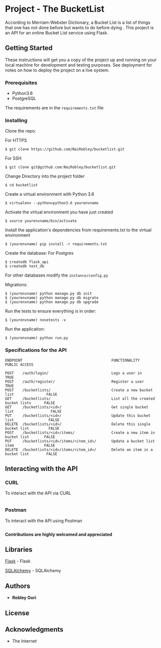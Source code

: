 
# Project - The BucketList

According to Merriam-Webster Dictionary, ​a Bucket List is a list of things that one has not done
before but wants to do before dying ​.
This project is an API for an online Bucket List service using Flask.



## Getting Started

These instructions will get you a copy of the project up and running on your local machine for development and testing purposes. See deployment for notes on how to deploy the project on a live system.

### Prerequisites

* Python3.6
* PostgreSQL

The requirements are in the `requirements.txt` file



### Installing

Clone the repo:

For HTTPS
```
$ git clone https://github.com/NaiRobley/bucketlist.git
```
For SSH
```
$ git clone git@github.com:NaiRobley/bucketlist.git
```

Change Directory into the project folder
```
$ cd bucketlist
```

Create a virtual environment with Python 3.6
```
$ virtualenv --python=python3.6 yourenvname
```

Activate the virtual environment you have just created
```
$ source yourenvname/bin/activate
```

Install the application's dependencies from requirements.txt to the virtual environment
```
$ (yourenvname) pip install -r requirements.txt
```

Create the database:
For Postgres
```
$ createdb flask_api
$ createdb test_db
```

For other databases modify the `instance/config.py`

Migrations:
```
$ (yourenvname) python manage.py db init
$ (yourenvname) python manage.py db migrate
$ (yourenvname) python manage.py db upgrade
```

Run the tests to ensure everything is in order:
```
$ (yourenvname) nosetests -v
```

Run the application:
```
$ (yourenvname) python run.py
```


### Specifications for the API
```
ENDPOINT                                         FUNCTIONALITY                          PUBLIC ACCESS

POST    /auth/login/                             Logs a user in                         TRUE
POST    /auth/register/                          Register a user                        TRUE
POST    /bucketlists/                            Create a new bucket list               FALSE
GET     /bucketlists/                            List all the created bucket lists      FALSE
GET     /bucketlists/<id>/                       Get single bucket list                 FALSE 
PUT     /bucketlists/<id>/                       Update this bucket list                FALSE
DELETE  /bucketlists/<id>/                       Delete this single bucket list         FALSE
POST    /bucketlists/<id>/items/                 Create a new item in bucket list       FALSE
PUT     /bucketlists/<id>/items/<item_id>/       Update a bucket list item              FALSE
DELETE  /bucketlists/<id>/items/<item_id>/       Delete an item in a bucket list        FALSE
```

## Interacting with the API

### CURL

To interact with the API via CURL
```

```

### Postman

To interact with the API using Postman
```

```

**Contributions are highly welcomed and appreciated**

## Libraries
[Flask](http://www.flask.org/) - Flask

[SQLAlchemy]() - SQLAlchemy


## Authors

* **Robley Gori**


## License


## Acknowledgments

* The Internet
